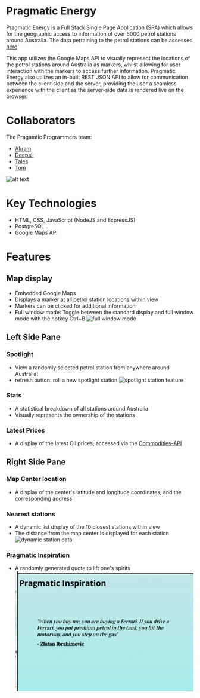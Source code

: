 # Pragmatic Energy
Pragmatic Energy is a Full Stack Single Page Application (SPA) which allows for the geographic access to information of over 5000 petrol stations around Australia.
The data pertaining to the petrol stations can be accessed [here](https://researchdata.edu.au/petrol-stations/1208509).

This app utilizes the Google Maps API to visually represent the locations of the petrol stations around Australia as markers, whilst allowing for user interaction with the markers to access further information.
Pragmatic Energy also utilizes an in-built REST JSON API to allow for communication between the client side and the server, providing the user a seamless experience with the client as the server-side data is rendered live on the browser.


# Collaborators
The Pragamtic Programmers team:
- [Akram](https://github.com/Akman13)
- [Deepali](https://github.com/DeepaliPatro)
- [Tales](https://github.com/TalesPinto)
- [Tom](https://github.com/BigBBazz)

![alt text](https://i.imgur.com/qUHCkJx.png)
# Key Technologies
- HTML, CSS, JavaScript (NodeJS and ExpressJS)
- PostgreSQL
- Google Maps API


# Features
## Map display
 - Embedded Google Maps
 - Displays a marker at all petrol station locations within view
 - Markers can be clicked for additional information
 - Full window mode: Toggle between the standard display and full window mode with the hotkey Ctrl+B
![full window mode](https://github.com/Akman13/pragmatic-energy/blob/main/gifs/fullwindowmode.gif)

## Left Side Pane
### Spotlight
 - View a randomly selected petrol station from anywhere around Australia!
 - refresh button: roll a new spotlight station
 ![spotlight station feature](https://github.com/Akman13/pragmatic-energy/blob/main/gifs/spotlight-station.gif)

### Stats
 - A statistical breakdown of all stations around Australia
 - Visually represents the ownership of the stations

### Latest Prices
 - A display of the latest Oil prices, accessed via the [Commodities-API](https://commodities-api.com/)

## Right Side Pane
### Map Center location
 - A display of the center's latitude and longitude coordinates, and the corresponding address

### Nearest stations
 - A dynamic list display of the 10 closest stations within view
 - The distance from the map center is displayed for each station
 ![dynamic station data](https://github.com/Akman13/pragmatic-energy/blob/main/gifs/dynamic-stations-list.gif)

### Pragmatic Inspiration
 - A randomly generated quote to lift one's spirits
![pragmatic inspiration quote](https://github.com/Akman13/pragmatic-energy/blob/main/gifs/pragmatic-inspiration.png)
